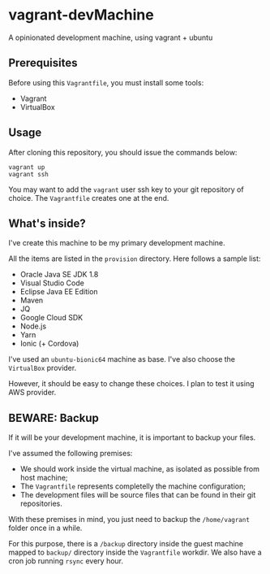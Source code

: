 # vagrant-devMachine
A opinionated development machine, using vagrant + ubuntu

Prerequisites
-------------

Before using this ``Vagrantfile``, you must install some tools:
* Vagrant
* VirtualBox

Usage
-----
After cloning this repository, you should issue the commands below:

```
vagrant up
vagrant ssh
```

You may want to add the ``vagrant`` user ssh key to your git repository of choice. The ``Vagrantfile`` creates one at the end.

What's inside?
--------------

I've create this machine to be my primary development machine.

All the items are listed in the ``provision`` directory. Here follows a sample list:
* Oracle Java SE JDK 1.8
* Visual Studio Code
* Eclipse Java EE Edition
* Maven
* JQ
* Google Cloud SDK
* Node.js
* Yarn
* Ionic (+ Cordova)

I've used an ``ubuntu-bionic64`` machine as base. I've also choose the ``VirtualBox`` provider.

However, it should be easy to change these choices. I plan to test it using AWS provider.

BEWARE: Backup
--------------

If it will be your development machine, it is important to backup your files.

I've assumed the following premises:
* We should work inside the virtual machine, as isolated as possible from host machine;
* The ``Vagrantfile`` represents completelly the machine configuration;
* The development files will be source files that can be found in their git repositories.

With these premises in mind, you just need to backup the ``/home/vagrant`` folder once in a while.

For this purpose, there is a ``/backup`` directory inside the guest machine mapped to ``backup/`` directory inside the ``Vagrantfile`` workdir. We also have a cron job running ``rsync`` every hour.
